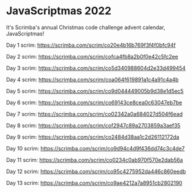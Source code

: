 # JavaScriptmas 2022

It's Scrimba's annual Christmas code challenge advent calendar, JavaScriptmas!

Day 1 scrim:
https://scrimba.com/scrim/co20e4b16b769f3f4f0bfc94f

Day 2 scrim:
https://scrimba.com/scrim/cofca4fb8a2b0f0e42c5fc2ee

Day 3 scrim:
https://scrimba.com/scrim/co5d340988604d2e33d499454

Day 4 scrim:
https://scrimba.com/scrim/coa064f619891a1c4a91c4a4b

Day 5 scrim:
https://scrimba.com/scrim/co9d044449005b9d38e1d5ec5

Day 6 scrim:
https://scrimba.com/scrim/co69143ce8cea0c63047eb7be

Day 7 scrim:
https://scrimba.com/scrim/co02342a0a684027d504f6ead

Day 8 scrim:
https://scrimba.com/scrim/cof2947c89a2703859a3aef35

Day 9 scrim:
https://scrimba.com/scrim/co2484d38aa1c2d26112172da

Day 10 scrim:
https://scrimba.com/scrim/co9d94c4d9f436dd74c3c4de7

Day 11 scrim:
https://scrimba.com/scrim/co0234c0ab970f570e2dab56a

Day 12 scrim:
https://scrimba.com/scrim/co95c4275952da446c860eedb

Day 13 scrim:
https://scrimba.com/scrim/co9ae4212a7a8951cb2802190


